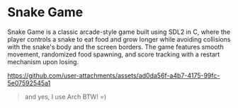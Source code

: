 # Snake Game

Snake Game is a classic arcade-style game built using SDL2 in C, where the player controls a snake to eat 
food and grow longer while avoiding collisions with the snake's body and the screen borders. 
The game features smooth movement, randomized food spawning, and score tracking with a restart mechanism upon losing.



https://github.com/user-attachments/assets/ad0da56f-a4b7-4175-99fc-5e07592545a1

> and yes, I use Arch BTW! =) 

